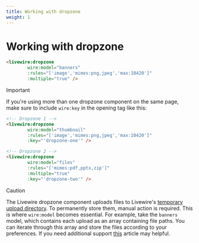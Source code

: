 ```yaml
---
title: Working with dropzone
weight: 1
---
```


# Working with dropzone

```html
<livewire:dropzone
        wire:model="banners"
        :rules="['image','mimes:png,jpeg','max:10420']"
        :multiple="true" />
```

> [!IMPORTANT]
> If you're using more than one dropzone component on the same page, make sure to include `wire:key` in the opening tag like this:

```html
<!-- Dropzone 1 -->
<livewire:dropzone
        wire:model="thumbnail"
        :rules="['image','mimes:png,jpeg','max:10420']"
        :key="'dropzone-one'" />

<!-- Dropzone 2 -->
<livewire:dropzone
        wire:model="files"
        :rules="['mimes:pdf,pptx,zip']"
        :multiple="true"
        :key="'dropzone-two'" />
```

> [!CAUTION]
> The Livewire dropzone component uploads files to Livewire's [temporary upload directory](https://livewire.laravel.com/docs/uploads#temporary-upload-directory). To permanently store them, manual action is required. This is where `wire:model` becomes essential. For example, take the `banners` model, which contains each upload as an array containing file paths. You can iterate through this array and store the files according to your preferences. If you need additional support [this](https://www.dasun.dev/blog/how-to-use-livewire-dropzone) article may helpful.

